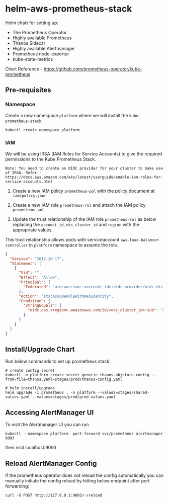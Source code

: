 # helm-aws-prometheus-stack

Helm chart for setting up:
- The Prometheus Operator
- Highly available Prometheus
- Thanos Sidecar
- Highly available Alertmanager
- Prometheus node-exporter
- kube-state-metrics

Chart Reference - https://github.com/prometheus-operator/kube-prometheus

## Pre-requisites

### Namespace

Create a new namespace `platform` where we will install the `kube-prometheus-stack`.

```bash
kubectl create namespace platform
```

### IAM

We will be using IRSA (IAM Roles for Service Accounts) to give the required permissions to the Kube Prometheus Stack.

`Note: You need to create an OIDC provider for your cluster to make use of IRSA. Refer - https://docs.aws.amazon.com/eks/latest/userguide/enable-iam-roles-for-service-accounts.html`

1. Create a new IAM policy `prometheus-pol` with the policy document at `iam/policy.json`

2. Create a new IAM role `prometheus-rol` and attach the IAM policy `prometheus-pol`

3. Update the trust relationship of the IAM role `prometheus-rol` as below replacing the `account_id`, `eks_cluster_id` and `region` with the appropriate values.

This trust relationship allows pods with serviceaccount `aws-load-balancer-controller` in `platform` namespace to assume the role.

```json
{
  "Version": "2012-10-17",
  "Statement": [
    {
      "Sid": "",
      "Effect": "Allow",
      "Principal": {
        "Federated": "arn:aws:iam::<account_id>:oidc-provider/oidc.eks.us-east-1.amazonaws.com/id/<eks_cluster_id>"
      },
      "Action": "sts:AssumeRoleWithWebIdentity",
      "Condition": {
        "StringEquals": {
          "oidc.eks.<region>.amazonaws.com/id/<eks_cluster_id>:sub": "system:serviceaccount:platform:prometheus"
        }
      }
    }
  ]
}
```

## Install/Upgrade Chart

Run below commands to set up prometheus stack:

```
# create config secret
kubectl -n platform create secret generic thanos-objstore-config --from-file=thanos.yaml=stages/prod/thanos-config.yaml

# helm install/upgrade
helm upgrade -i prometheus . -n platform --values=stages/shared-values.yaml --values=stages/prod/prod-values.yaml
```

## Accessing AlertManager UI

To visit the Alertmanager UI you can run

```
kubectl --namespace platform  port-forward svc/prometheus-alertmanager 9093
```

then visit localhost:9093

## Reload AlertManager Config

If the prometheus operator does not reload the config automatically you can manually initiate the config reload by hitting below endpoint after port forwarding:

```
curl -X POST http://127.0.0.1:9093/-/reload
```
